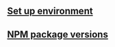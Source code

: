 ## [Set up environment](environment.md)

## [NPM package versions](npm-package-version-conventions.md)
